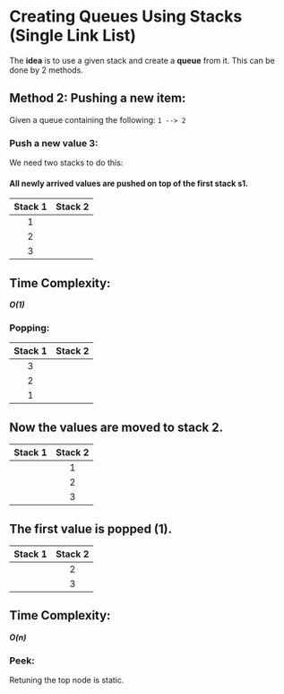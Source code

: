 # Creating Queues Using Stacks (Single Link List)
The **idea** is to use a given stack and create a **queue** from it.
This can be done by 2 methods.

## Method 2: Pushing a new item:
Given a queue containing the following:
`1 --> 2`
### Push a new value 3:
We need two stacks to do this:
#### All newly arrived values are pushed on top of the first stack s1.

| Stack 1 | Stack 2 | 
|:-:|:-:|
| 1 |  |
| 2 |  |
| 3 |  |


## Time Complexity:
***O(1)*** 

### Popping:

| Stack 1 | Stack 2 | 
|:-:|:-:|
| 3 |  |
| 2 |  |
| 1 |  |

## Now the values are moved to stack 2.

| Stack 1 | Stack 2 | 
|:-:|:-:|
|  | 1 |
|  | 2 |
|  | 3 |

## The first value is popped (1).

| Stack 1 | Stack 2 | 
|:-:|:-:|
|  | 2 |
|  | 3 |

## Time Complexity:
***O(n)*** 

### Peek:
Retuning the top node is static.